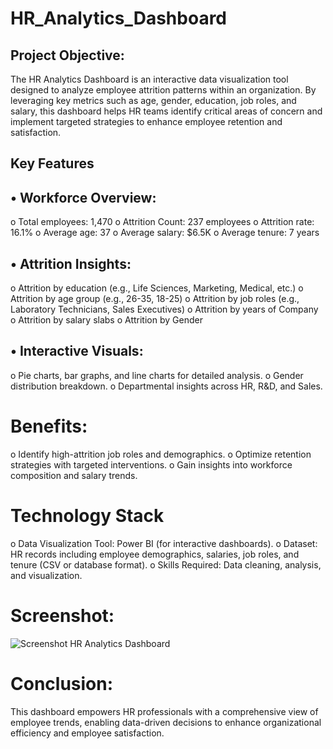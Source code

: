 # HR_Analytics_Dashboard

## 	Project Objective:
The HR Analytics Dashboard is an interactive data visualization tool designed to analyze employee attrition patterns within an organization. By leveraging key metrics such as age, gender, education, job roles, and salary, this dashboard helps HR teams identify critical areas of concern and implement targeted strategies to enhance employee retention and satisfaction.

## Key Features

## • Workforce Overview:
o	Total employees: 1,470
o Attrition Count: 237 employees
o	Attrition rate: 16.1%
o	Average age: 37
o	Average salary: $6.5K
o	Average tenure: 7 years

## •	Attrition Insights:
o	Attrition by education (e.g., Life Sciences, Marketing, Medical, etc.)
o	Attrition by age group (e.g., 26-35, 18-25)
o	Attrition by job roles (e.g., Laboratory Technicians, Sales Executives)
o	Attrition by years of Company
o	Attrition by salary slabs
o Attrition by Gender

## •	Interactive Visuals:
o	Pie charts, bar graphs, and line charts for detailed analysis.
o	Gender distribution breakdown.
o	Departmental insights across HR, R&D, and Sales.

# Benefits:
o	Identify high-attrition job roles and demographics.
o Optimize retention strategies with targeted interventions.
o	Gain insights into workforce composition and salary trends.

# Technology Stack
o Data Visualization Tool: Power BI (for interactive dashboards).
o Dataset: HR records including employee demographics, salaries, job roles, and tenure (CSV or database format).
o Skills Required: Data cleaning, analysis, and visualization.


# Screenshot:
![Screenshot HR Analytics Dashboard](https://github.com/user-attachments/assets/409aea39-dc55-4188-9a90-7fa06f939519)

 
# Conclusion:
This dashboard empowers HR professionals with a comprehensive view of employee trends, enabling data-driven decisions to enhance organizational efficiency and employee satisfaction.

